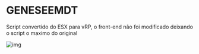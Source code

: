 # GENESEEMDT

Script convertido do ESX para vRP, o front-end não foi modificado deixando o script o maximo do original

![img](https://fivem-store.com/cdn-cgi/image/width=1280,height=720,fit=crop,quality=80,format=auto,onerror=redirect,metadata=none/wp-content/uploads/2020/06/police-mdt-system-v2-mobile-data-terminal.png)
